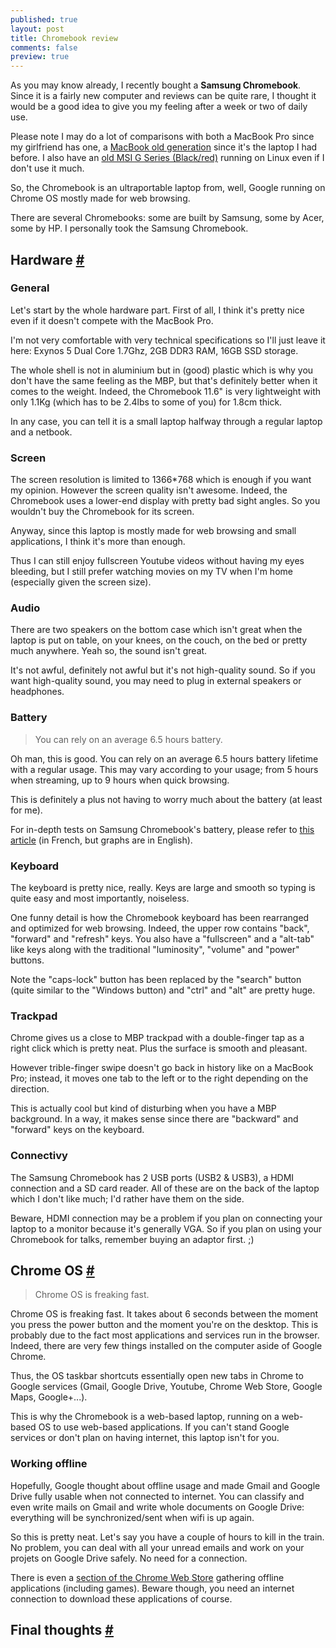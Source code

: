 ```yaml
---
published: true
layout: post
title: Chromebook review
comments: false
preview: true
---
```


<section>
<p>As you may know already, I recently bought a <strong>Samsung Chromebook</strong>. Since it is a fairly new computer and reviews can be quite rare, I thought it would be a good idea to give you my feeling after a week or two of daily use.</p>
<p>Please note I may do a lot of comparisons with both a MacBook Pro since my girlfriend has one, a <a href="http://images.appleinsider.com/mb-081009.jpg">MacBook old generation</a> since it's the laptop I had before. I also have an <a href="http://cdn-static.zdnet.com/i/story/61/18/015531/zdnet-msi-gx740-laptop-computer.jpg">old MSI G Series (Black/red)</a> running on Linux even if I don't use it much.</p>
<p>So, the Chromebook is an ultraportable laptop from, well, Google running on Chrome OS mostly made for web browsing.</p>
<p>There are several Chromebooks: some are built by Samsung, some by Acer, some by HP. I personally took the Samsung Chromebook.</p>
</section>
<section id="hardware">
<h2>Hardware <a href="#hardware">#</a></h2>
<h3>General</h3>
<p>Let's start by the whole hardware part. First of all, I think it's pretty nice even if it doesn't compete with the MacBook Pro.</p>
<p>I'm not very comfortable with very technical specifications so I'll just leave it here: Exynos 5 Dual Core 1.7Ghz, 2GB DDR3 RAM, 16GB SSD storage.</p>
<p>The whole shell is not in aluminium but in (good) plastic which is why you don't have the same feeling as the MBP, but that's definitely better when it comes to the weight. Indeed, the Chromebook 11.6" is very lightweight with only 1.1Kg (which has to be 2.4lbs to some of you) for 1.8cm thick.</p>
<p>In any case, you can tell it is a small laptop halfway through a regular laptop and a netbook.</p>
<h3>Screen</h3>
<p>The screen resolution is limited to 1366*768 which is enough if you want my opinion. However the screen quality isn't awesome. Indeed, the Chromebook uses a lower-end display with pretty bad sight angles. So you wouldn't buy the Chromebook for its screen.</p>
<p>Anyway, since this laptop is mostly made for web browsing and small applications, I think it's more than enough.</p>
<p>Thus I can still enjoy fullscreen Youtube videos without having my eyes bleeding, but I still prefer watching movies on my TV when I'm home (especially given the screen size).</p>
<h3>Audio</h3>
<p>There are two speakers on the bottom case which isn't great when the laptop is put on table, on your knees, on the couch, on the bed or pretty much anywhere. Yeah so, the sound isn't great.</p>
<p>It's not awful, definitely not awful but it's not high-quality sound. So if you want high-quality sound, you may need to plug in external speakers or headphones.</p>
<h3>Battery</h3>
<blockquote class="pull-quote--right">You can rely on an average 6.5 hours battery.</blockquote>
<p>Oh man, this is good. You can rely on an average 6.5 hours battery lifetime with a regular usage. This may vary according to your usage; from 5 hours when streaming, up to 9 hours when quick browsing.</p>
<p>This is definitely a plus not having to worry much about the battery (at least for me).</p>
<p>For in-depth tests on Samsung Chromebook's battery, please refer to <a href="http://fr.ubergizmo.com/2013/03/test-du-chromebook-samsung-serie-3/">this article</a> (in French, but graphs are in English).</p>
<h3>Keyboard</h3>
<p>The keyboard is pretty nice, really. Keys are large and smooth so typing is quite easy and most importantly, noiseless.</p>
<p>One funny detail is how the Chromebook keyboard has been rearranged and optimized for web browsing. Indeed, the upper row contains "back", "forward" and "refresh" keys. You also have a "fullscreen" and a "alt-tab" like keys along with the traditional "luminosity", "volume" and "power" buttons.</p>
<p>Note the "caps-lock"	button has been replaced by the "search" button (quite similar to the "Windows button) and "ctrl" and "alt" are pretty huge.</p>
<h3>Trackpad</h3>
<p>Chrome gives us a close to MBP trackpad with a double-finger tap as a right click which is pretty neat. Plus the surface is smooth and pleasant.</p>
<p>However trible-finger swipe doesn't go back in history like on a MacBook Pro; instead, it moves one tab to the left or to the right depending on the direction.</p>
<p>This is actually cool but kind of disturbing when you have a MBP background. In a way, it makes sense since there are "backward" and "forward" keys on the keyboard.</p>
<h3>Connectivy</h3>
<p>The Samsung Chromebook has 2 USB ports (USB2 & USB3), a HDMI connection and a SD card reader. All of these are on the back of the laptop which I don't like much; I'd rather have them on the side.</p>
<p>Beware, HDMI connection may be a problem if you plan on connecting your laptop to a monitor because it's generally VGA. So if you plan on using your Chromebook for talks, remember buying an adaptor first. ;)</p>
</section>
<section id="chrome-os">
<h2>Chrome OS <a href="#chrome-os">#</a></h2>
<blockquote class="pull-quote--right">Chrome OS is freaking fast.</blockquote>
<p>Chrome OS is freaking fast. It takes about 6 seconds between the moment you press the power button and the moment you're on the desktop. This is probably due to the fact most applications and services run in the browser. Indeed, there are very few things installed on the computer aside of Google Chrome.</p>
<p>Thus, the OS taskbar shortcuts essentially open new tabs in Chrome to Google services (Gmail, Google Drive, Youtube, Chrome Web Store, Google Maps, Google+...).</p>
<p>This is why the Chromebook is a web-based laptop, running on a web-based OS to use web-based applications. If you can't stand Google services or don't plan on having internet, this laptop isn't for you.</p>
<h3>Working offline</h3>
<p>Hopefully, Google thought about offline usage and made Gmail and Google Drive fully usable when not connected to internet. You can classify and even write mails on Gmail and write whole documents on Google Drive: everything will be synchronized/sent when wifi is up again.</p>
<p>So this is pretty neat. Let's say you have a couple of hours to kill in the train. No problem, you can deal with all your unread emails and work on your projets on Google Drive safely. No need for a connection.</p>
<p>There is even a <a href="https://chrome.google.com/webstore/category/collection/offline_enabled">section of the Chrome Web Store</a> gathering offline applications (including games). Beware though, you need an internet connection to download these applications of course.</p>
</section>
<section id="final-thoughts">
<h2>Final thoughts <a href="#final-thoughts">#</a></h2>
</section>
